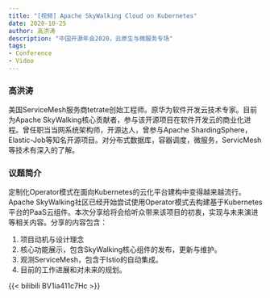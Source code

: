 ```yaml
---
title: "[视频] Apache SkyWalking Cloud on Kubernetes"
date: 2020-10-25
author: 高洪涛
description: "中国开源年会2020，云原生与微服务专场"
tags:
- Conference
- Video
---
```


### 高洪涛
美国ServiceMesh服务商tetrate创始工程师。原华为软件开发云技术专家。目前为Apache SkyWalking核心贡献者，参与该开源项目在软件开发云的商业化进程。曾任职当当网系统架构师，开源达人，曾参与Apache ShardingSphere，Elastic-Job等知名开源项目。对分布式数据库，容器调度，微服务，ServicMesh等技术有深入的了解。

### 议题简介
定制化Operator模式在面向Kubernetes的云化平台建构中变得越来越流行。Apache SkyWalking社区已经开始尝试使用Operator模式去构建基于Kubernetes平台的PaaS云组件。本次分享给将会给听众带来该项目的初衷，实现与未来演进等相关内容。分享的内容包含：
1. 项目动机与设计理念
2. 核心功能展示，包含SkyWalking核心组件的发布，更新与维护。
3. 观测ServiceMesh，包含于Istio的自动集成。
4. 目前的工作进展和对未来的规划。

{{< bilibili BV1ia411c7Hc >}}